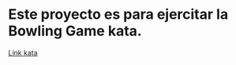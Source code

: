 # Este proyecto es para ejercitar la Bowling Game kata.
[Link kata](https://drive.google.com/file/d/18_ALsHCHBaXqg6_YwC7lh2BcCpJymB1V/view)
